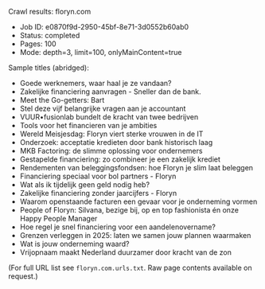 Crawl results: floryn.com

- Job ID: e0870f9d-2950-45bf-8e71-3d0552b60ab0
- Status: completed
- Pages: 100
- Mode: depth=3, limit=100, onlyMainContent=true

Sample titles (abridged):
- Goede werknemers, waar haal je ze vandaan?
- Zakelijke financiering aanvragen - Sneller dan de bank.
- Meet the Go-getters: Bart
- Stel deze vijf belangrijke vragen aan je accountant
- VUUR•fusionlab bundelt de kracht van twee bedrijven
- Tools voor het financieren van je ambities
- Wereld Meisjesdag: Floryn viert sterke vrouwen in de IT
- Onderzoek: acceptatie kredieten door bank historisch laag
- MKB Factoring: de slimme oplossing voor ondernemers
- Gestapelde financiering: zo combineer je een zakelijk krediet
- Rendementen van beleggingsfondsen: hoe Floryn je slim laat beleggen
- Financiering speciaal voor bol partners - Floryn
- Wat als ik tijdelijk geen geld nodig heb?
- Zakelijke financiering zonder jaarcijfers - Floryn
- Waarom openstaande facturen een gevaar voor je onderneming vormen
- People of Floryn: Silvana, bezige bij, op en top fashionista én onze Happy People Manager
- Hoe regel je snel financiering voor een aandelenovername?
- Grenzen verleggen in 2025: laten we samen jouw plannen waarmaken
- Wat is jouw onderneming waard?
- Vrijopnaam maakt Nederland duurzamer door kracht van de zon

(For full URL list see `floryn.com.urls.txt`. Raw page contents available on request.)

